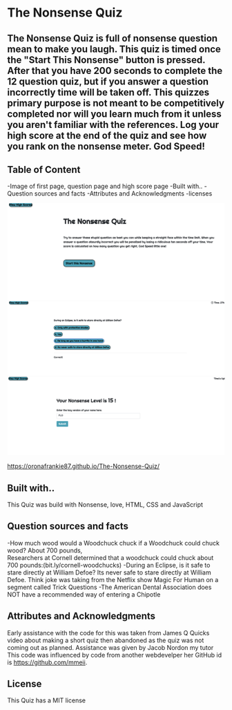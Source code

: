 # The Nonsense Quiz

## The Nonsense Quiz is full of nonsense question mean to make you laugh.  This quiz is timed once the "Start This Nonsense" button is pressed.  After that you have 200 seconds to complete the 12 question quiz, but if you answer a question incorrectly time will be taken off.  This quizzes primary purpose is not meant to be competitively completed nor will you learn much from it unless you aren't familiar with the references.  Log your high score at the end of the quiz and see how you rank on the nonsense meter.  God Speed!

## Table of Content
-Image of first page, question page and high score page
-Built with..
-Question sources and facts
-Attributes and Acknowledgments
-licenses

![Getting Started](./assets/Images/First_page-Nonsense.png)
![Getting Started](./assets/Images/Question_page_Nonsense.png)
![Getting Started](./assets/Images/Highscore_page_Nonsense.png)

https://oronafrankie87.github.io/The-Nonsense-Quiz/

## Built with.. 
This Quiz was build with Nonsense, love, HTML, CSS and JavaScript

## Question sources and facts
-How much wood would a Woodchuck chuck if a Woodchuck could chuck wood?
About 700 pounds,  
  Researchers at Cornell determined that a woodchuck could chuck about 700 pounds:(bit.ly/cornell-woodchucks)
-During an Eclipse, is it safe to stare directly at William Defoe?
Its never safe to stare directly at William Defoe.
  Think joke was taking from the Netflix show Magic For Human on a segment called Trick Questions
-The American Dental Association does NOT have a recommended way of entering a Chipotle

## Attributes and Acknowledgments 
Early assistance with the code for this was taken from James Q Quicks video about making a short quiz then abandoned as the quiz was not coming out as planned.
Assistance was given by Jacob Nordon my tutor
This code was influenced by code from another webdevelper her GitHub id is 
https://github.com/mmeii.

## License
This Quiz has a MIT license